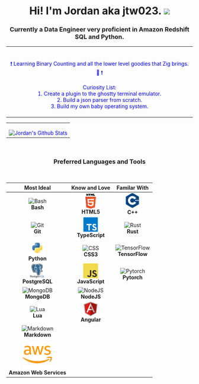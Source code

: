 <h1 align="center"> Hi! I'm Jordan aka jtw023. <img src="https://media.giphy.com/media/hvRJCLFzcasrR4ia7z/giphy.gif" width="25px"> </h2>

<h3 align="center"> Currently a Data Engineer very proficient in Amazon Redshift SQL and Python. </h3>
<table style="color:blue">
  <tr>
    <td align="center"> <br /><br /> ❗ Learning Binary Counting and all the lower level goodies that Zig brings. 🤗 ❗ <br /> <br />
    Curiosity List:<br /> 1. Create a plugin to the ghostty terminal emulator. <br /> 2. Build a json parser from scratch. <br /> 3. Build my own baby operating system. <br /> <br />
    </td>
  </tr>
</table>

<table style="color:blue">
  <tr>
    <td> <br /><img width="453px" alt="Jordan's Github Stats" src="https://github-readme-stats.vercel.app/api?username=jtw023&show_icons=true&hide_border=true&bg_color=0D1117&text_color=8B949E" /> </td>
  </tr>
</table>

<br />
<h3 align="center"> Preferred Languages and Tools </h3>

<br />
<table align=center>
   <thead>
      <tr>
         <th>Most Ideal</th>
         <th>Know and Love</th>
         <th>Familar With</th>
      </tr>
   </thead>
   <tbody>
      <tr align="center">
         <td><img alt="Bash" width="40px" src="https://img.icons8.com/plasticine/100/000000/bash.png" /><br><b>Bash</b></td>
         <td><img align="center" alt="HTML5" width="40px" src="https://raw.githubusercontent.com/github/explore/80688e429a7d4ef2fca1e82350fe8e3517d3494d/topics/html/html.png" /><br><b>HTML5</b></td>
         <td><img alt="C++" width="40px" src="https://raw.githubusercontent.com/devicons/devicon/master/icons/cplusplus/cplusplus-plain.svg" /><br><b>C++</b></td>
      </tr>
     <tr align="center">
        <td><img align="center" alt="Git" width="40px" src="https://github.com/zumrudu-anka/zumrudu-anka/blob/master/images/git-original.svg" width="40" height="40" /><br><b>Git</b></td>
        <td><img align="center" alt="TypeScript" width="40px" src="https://raw.githubusercontent.com/devicons/devicon/master/icons/typescript/typescript-original.svg" width="40" height="40" /><br><b>TypeScript</b></td>
        <td><img align="center" alt="Rust" width="40px" src="https://img.icons8.com/color/48/000000/rust-programming-language.png" width ="40" height="40" /><br><b>Rust</b></td>
      </tr>
      <tr align="center">
         <td><img align="center" alt="Python" width="40px" src="https://raw.githubusercontent.com/github/explore/80688e429a7d4ef2fca1e82350fe8e3517d3494d/topics/python/python.png" /><br><b>Python</b></td>
         <td><img align="center" alt="CSS" width="40px" src="https://img.icons8.com/color/48/000000/css3.png" width="40" height="40" /><br><b>CSS3</b></td>
         <td><img alt="TensorFlow" width="26px" src="https://img.icons8.com/color/48/000000/tensorflow.png" width="40" height="40" /><br><b>TensorFlow</b></td>
      </tr>
      <tr align="center">
        <td><img align="center" alt="PostgreSQL" width="40px" src="https://raw.githubusercontent.com/devicons/devicon/master/icons/postgresql/postgresql-original-wordmark.svg" alt="postgresql" width="40" height="40" /><br><b>PostgreSQL</b></td>
        <td><img align="center" alt="JavaScript" width="40px" src="https://raw.githubusercontent.com/github/explore/80688e429a7d4ef2fca1e82350fe8e3517d3494d/topics/javascript/javascript.png" /><br><b>JavaScript</b></td>
        <td><img align="center" alt="Pytorch" width="40px" src="https://raw.githubusercontent.com/rahul-jha98/github_readme_icons/main/language_and_tools/square/pytorch/pytorch.svg" width="40" height="40" /><br><b>Pytorch</b></td>
      </tr>
      <tr align="center">
        <td><img align="center" alt="MongoDB" width="40px" src="https://img.icons8.com/color/48/000000/mongodb.png" width="40" height="40" /><br><b>MongoDB</b></td>
        <td><img align="center" alt="NodeJS" width="40px" src="https://img.icons8.com/color/48/000000/nodejs.png" width="40" height="40" /><br><b>NodeJS</b></td>
        <td></td>
      </tr>
      <tr align="center">
        <td><img align="center" alt="Lua" width="40px" src="https://img.icons8.com/color/48/000000/lua-language.png" width="40" height="40" /><br><b>Lua</b></td>
        <td><img align="center" alt="Angular" width="40px" src="https://raw.githubusercontent.com/devicons/devicon/master/icons/angularjs/angularjs-original.svg" alt="angular-js" width="40" height="40" /><br><b>Angular</b></td>
        <td></td>
      </tr>
      <tr align="center">
        <td><img align="center" alt="Markdown" width="40px" src="https://img.icons8.com/color/48/000000/markdown.png" width="40" height="40" /><br><b>Markdown</b></td>
        <td></td>
        <td></td>
      </tr>
     <tr align="center">
       <td><img align="center" alt="AmazonWebServices" width="80px" src="https://raw.githubusercontent.com/devicons/devicon/master/icons/amazonwebservices/amazonwebservices-plain-wordmark.svg" alt="Amazon" width="80" height="80" /><br><b>Amazon Web Services</b></td>
       <td></td>
       <td></td>
     </tr>
   </tbody>
</table>
<!-- ### Latest Blog Posts: -->

<!-- BLOG-POST-LIST:START -->
<!-- BLOG-POST-LIST:END -->

<!-- TODO: Set up blog posts! -->
<!-- [more blog posts...](link to posts) -->

<!-- Link Variables -->
[medium]: https://medium.com/
[website]: https://web-portfolio-8390e.web.app/
